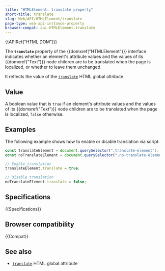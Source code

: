 ```yaml
---
title: "HTMLElement: translate property"
short-title: translate
slug: Web/API/HTMLElement/translate
page-type: web-api-instance-property
browser-compat: api.HTMLElement.translate
---
```


{{APIRef("HTML DOM")}}

The **`translate`** property of the {{domxref("HTMLElement")}} interface indicates whether an element's attribute values and the values of its {{domxref("Text")}} node children are to be translated when the page is localized, or whether to leave them unchanged.

It reflects the value of the [`translate`](/en-US/docs/Web/HTML/Global_attributes/translate) HTML global attribute.

## Value

A boolean value that is `true` if an element's attribute values and the values of its {{domxref("Text")}} node children are to be translated when the page is localized, `false` otherwise.

## Examples

The following example shows how to enable or disable translation via script:

```js
const translateElement = document.querySelector(".translate-element");
const noTranslateElement = document.querySelector(".no-translate-element");

// Enable translation
translateElement.translate = true;

// Disable translation
noTranslateElement.translate = false;

```

## Specifications

{{Specifications}}

## Browser compatibility

{{Compat}}

## See also

- [`translate`](/en-US/docs/Web/HTML/Global_attributes#translate) HTML global attribute
